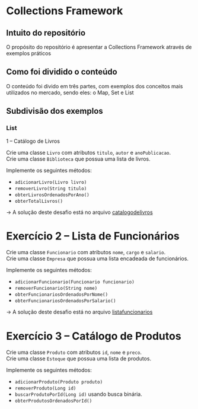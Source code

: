 # Collections Framework 

## Intuito do repositório 
O propósito do repositório é apresentar a Collections Framework através de exemplos práticos

## Como foi dividido o conteúdo
O conteúdo foi divido em três partes, com exemplos dos conceitos mais utilizados no mercado, sendo eles: o Map, Set e List

## Subdivisão dos exemplos
### List

1 – Catálogo de Livros

Crie uma classe `Livro` com atributos `titulo`, `autor` e `anoPublicacao`.  
Crie uma classe `Biblioteca` que possua uma lista de livros.

Implemente os seguintes métodos:
- `adicionarLivro(Livro livro)`
- `removerLivro(String titulo)`
- `obterLivrosOrdenadosPorAno()`
- `obterTotalLivros()`

-> A solução deste desafio está no arquivo [catalogodelivros](https://github.com/lsantanadev/collections-framework-exercicios/blob/b84653105dbebce502cfaaeb476af182ec3f4aa9/src/src/main/java/List/catalogodelivros) 

# Exercício 2 – Lista de Funcionários

Crie uma classe `Funcionario` com atributos `nome`, `cargo` e `salario`.  
Crie uma classe `Empresa` que possua uma lista encadeada de funcionários.

Implemente os seguintes métodos:
- `adicionarFuncionario(Funcionario funcionario)`
- `removerFuncionario(String nome)`
- `obterFuncionariosOrdenadosPorNome()`
- `obterFuncionariosOrdenadosPorSalario()`  

-> A solução deste desafio está no arquivo [listafuncionarios](https://github.com/lsantanadev/collections-framework-exercicios/blob/2cd534f0f7b15f069056671ac7edc93a0c0b273c/src/src/main/java/List/listafuncionarios)

# Exercício 3 – Catálogo de Produtos

Crie uma classe `Produto` com atributos `id`, `nome` e `preco`.  
Crie uma classe `Estoque` que possua uma lista de produtos.

Implemente os seguintes métodos:
- `adicionarProduto(Produto produto)`
- `removerProduto(Long id)`
- `buscarProdutoPorId(Long id)` usando busca binária.
- `obterProdutosOrdenadosPorId()`  
